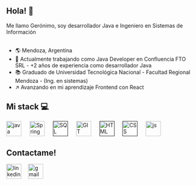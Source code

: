 ## Hola! 👋
Me llamo Gerónimo, soy desarrollador Java e Ingeniero en Sistemas de Información
<br><br>
 - :earth_americas: Mendoza, Argentina 
 - :office:	Actualmente trabajando como Java Developer en Confluencia FTO SRL - +2 años de experiencia como desarrollador Java
 - :books: Graduado de Universidad Tecnológica Nacional - Facultad Regional Mendoza - (Ing. en sistemas)
 - :arrow_upper_right: Avanzando en mi aprendizaje Frontend con React


## Mi stack 	:computer:

[<img src="https://cdn-icons-png.flaticon.com/512/5968/5968282.png" height="40" alt="java" title="Java">](https://www.java.com/es/)
&emsp;
[<img src="https://user-images.githubusercontent.com/71572930/175328732-9dde16f3-a6fb-4140-8b83-f5a7c5c85251.svg" height="40" alt="Spring" title="Spring/Spring Boot">](https://spring.io/projects/spring-boot)
&emsp;
[<img src="https://cdn-icons.flaticon.com/png/512/4492/premium/4492311.png?token=exp=1655996176~hmac=941e7e5593230840efc709bd9040a92f" height="40" alt="SQL" title="SQL">]() 
&emsp;
[<img src="https://cdn-icons.flaticon.com/png/512/4908/premium/4908200.png?token=exp=1655996291~hmac=347d8605089ba5594fdce649cf32702c" height="40" alt="GIT" title="GIT">](https://git-scm.com/)
&emsp;
[<img src="https://cdn-icons-png.flaticon.com/512/888/888859.png" height="40" alt="HTML" title="HTML">]()
&emsp;
[<img src="https://cdn-icons-png.flaticon.com/512/888/888847.png" height="40" alt="CSS" title="CSS">]()
&emsp;
[<img src="https://cdn-icons-png.flaticon.com/512/5968/5968292.png" height="40" alt="js" title="JavaScript">](https://www.javascript.com/)



## Contactame!
[<img src='https://cdn-icons-png.flaticon.com/512/2111/2111499.png' alt='linkedin' height='40'>](https://www.linkedin.com/in/ortizgeronimo26/)
&emsp;[<img src='https://cdn-icons-png.flaticon.com/512/732/732200.png' alt="gmail" height="40">](mailto:geroortizz123@gmail.com)

